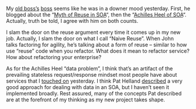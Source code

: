 My [old
boss’s](http://blogs.technet.com/michael_platt) [boss](http://blogs.msdn.com/jdevados)
seems like he was in a downer mood yesterday. First, he blogged about
the “[Myth of Reuse in
SOA](http://blogs.msdn.com/jdevados/archive/2006/07/27/680756.aspx)“,
then the “[Achilles Heel of
SOA](http://blogs.msdn.com/jdevados/archive/2006/07/27/680765.aspx)“.
Actually, truth be told, I agree with him on both counts.

I slam the door on the reuse argument every time it comes up in my new
job. Actually, I slam the door on what I call “Naive Reuse”. When John
talks factoring for agility, he’s talking about a form of reuse –
similar to how use “reuse” code when you refactor. What does it mean to
refactor service? How about refactoring your enterprise?

As for the Achilles Heel “data problem”, I think that’s an artifact of
the prevailing stateless request/response mindset most people have about
services that I [touched
on](http://feeds.feedburner.com/~r/Devhawk/~3/6182983/Services+Arent+Stateless.aspx)
yesterday. I think Pat Helland
[described](http://msdn.microsoft.com/library/en-us/dnbda/html/dataoutsideinside.asp)
a very good approach for dealing with data in an SOA, but I haven’t seen
it implemented broadly. Rest assured, many of the concepts Pat described
are at the forefront of my thinking as my new project takes shape.
